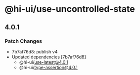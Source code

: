# @hi-ui/use-uncontrolled-state

## 4.0.1

### Patch Changes

- 7b7af76d8: publish v4
- Updated dependencies [7b7af76d8]
  - @hi-ui/use-latest@4.0.1
  - @hi-ui/type-assertion@4.0.1

